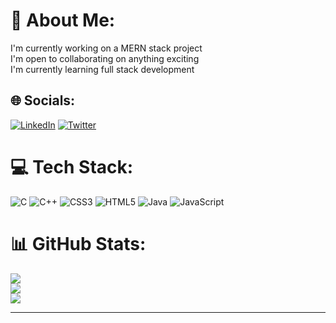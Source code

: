 # 💫 About Me:
I'm currently working on a MERN stack project<br>I'm open to collaborating on anything exciting<br>I'm currently learning full stack development


## 🌐 Socials:
[![LinkedIn](https://img.shields.io/badge/LinkedIn-%230077B5.svg?logo=linkedin&logoColor=white)](https://linkedin.com/in/https://www.linkedin.com/in/sanjana-naik-386a39200/) [![Twitter](https://img.shields.io/badge/Twitter-%231DA1F2.svg?logo=Twitter&logoColor=white)](https://twitter.com/@Sanjana00083127) 

# 💻 Tech Stack:
![C](https://img.shields.io/badge/c-%2300599C.svg?style=for-the-badge&logo=c&logoColor=white) ![C++](https://img.shields.io/badge/c++-%2300599C.svg?style=for-the-badge&logo=c%2B%2B&logoColor=white) ![CSS3](https://img.shields.io/badge/css3-%231572B6.svg?style=for-the-badge&logo=css3&logoColor=white) ![HTML5](https://img.shields.io/badge/html5-%23E34F26.svg?style=for-the-badge&logo=html5&logoColor=white) ![Java](https://img.shields.io/badge/java-%23ED8B00.svg?style=for-the-badge&logo=java&logoColor=white) ![JavaScript](https://img.shields.io/badge/javascript-%23323330.svg?style=for-the-badge&logo=javascript&logoColor=%23F7DF1E)
# 📊 GitHub Stats:
![](https://github-readme-stats.vercel.app/api?username=sanjana317&theme=dark&hide_border=false&include_all_commits=false&count_private=false)<br/>
![](https://github-readme-streak-stats.herokuapp.com/?user=sanjana317&theme=dark&hide_border=false)<br/>
![](https://github-readme-stats.vercel.app/api/top-langs/?username=sanjana317&theme=dark&hide_border=false&include_all_commits=false&count_private=false&layout=compact)


---
